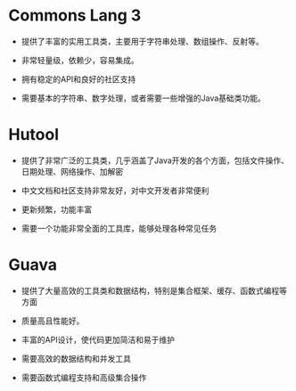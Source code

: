 # Commons Lang 3

- 提供了丰富的实用工具类，主要用于字符串处理、数组操作、反射等。
- 非常轻量级，依赖少，容易集成。
- 拥有稳定的API和良好的社区支持

- 需要基本的字符串、数字处理，或者需要一些增强的Java基础类功能。


# Hutool
- 提供了非常广泛的工具类，几乎涵盖了Java开发的各个方面，包括文件操作、日期处理、网络操作、加解密
- 中文文档和社区支持非常友好，对中文开发者非常便利
- 更新频繁，功能丰富

- 需要一个功能非常全面的工具库，能够处理各种常见任务


# Guava
- 提供了大量高效的工具类和数据结构，特别是集合框架、缓存、函数式编程等方面
- 质量高且性能好。
- 丰富的API设计，使代码更加简洁和易于维护

- 需要高效的数据结构和并发工具
- 需要函数式编程支持和高级集合操作



